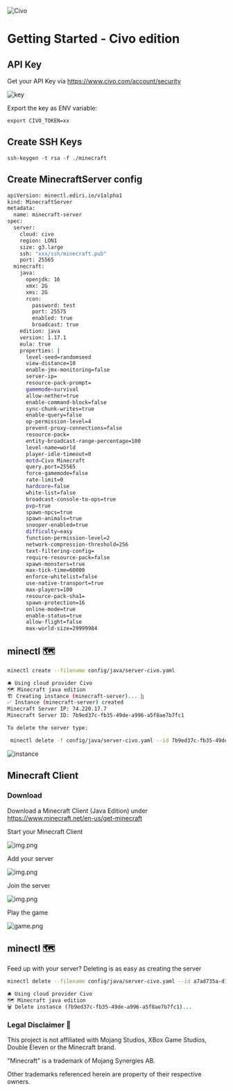 ![Civo](https://img.shields.io/badge/Civo-239DFF?style=for-the-badge&logo=Civo&logoColor=white)
# Getting Started - Civo edition

## API Key

Get your API Key via https://www.civo.com/account/security 

![key](img/civo_key.png)

Export the key as ENV variable:

```
export CIVO_TOKEN=xx
```

## Create SSH Keys

```
ssh-keygen -t rsa -f ./minecraft
```

## Create MinecraftServer config

```bash
apiVersion: minectl.ediri.io/v1alpha1
kind: MinecraftServer
metadata:
  name: minecraft-server
spec:
  server:
    cloud: civo
    region: LON1
    size: g3.large
    ssh: "xxx/ssh/minecraft.pub"
    port: 25565
  minecraft:
    java:
      openjdk: 16
      xmx: 2G
      xms: 2G
      rcon:
        password: test
        port: 25575
        enabled: true
        broadcast: true
    edition: java
    version: 1.17.1
    eula: true
    properties: |
      level-seed=randomseed
      view-distance=10
      enable-jmx-monitoring=false
      server-ip=
      resource-pack-prompt=
      gamemode=survival
      allow-nether=true
      enable-command-block=false
      sync-chunk-writes=true
      enable-query=false
      op-permission-level=4
      prevent-proxy-connections=false
      resource-pack=
      entity-broadcast-range-percentage=100
      level-name=world
      player-idle-timeout=0
      motd=Civo Minecraft
      query.port=25565
      force-gamemode=false
      rate-limit=0
      hardcore=false
      white-list=false
      broadcast-console-to-ops=true
      pvp=true
      spawn-npcs=true
      spawn-animals=true
      snooper-enabled=true
      difficulty=easy
      function-permission-level=2
      network-compression-threshold=256
      text-filtering-config=
      require-resource-pack=false
      spawn-monsters=true
      max-tick-time=60000
      enforce-whitelist=false
      use-native-transport=true
      max-players=100
      resource-pack-sha1=
      spawn-protection=16
      online-mode=true
      enable-status=true
      allow-flight=false
      max-world-size=29999984
```

## minectl 🗺

```bash
minectl create --filename config/java/server-civo.yaml 

🛎 Using cloud provider Civo
🗺 Minecraft java edition
🏗 Creating instance (minecraft-server)... ⣷ 
✅ Instance (minecraft-server) created
Minecraft Server IP: 74.220.17.7
Minecraft Server ID: 7b9ed37c-fb35-49de-a996-a5f8ae7b7fc1

To delete the server type:

 minectl delete -f config/java/server-civo.yaml --id 7b9ed37c-fb35-49de-a996-a5f8ae7b7fc1
```

![instance](img/civo_instance.png)

## Minecraft Client

### Download
Download a Minecraft Client (Java Edition) under https://www.minecraft.net/en-us/get-minecraft

Start your Minecraft Client

![img.png](img/multi.png)

Add your server

![img.png](img/civo_add_server.png)

Join the server

![img.png](img/civo_join.png)

Play the game

![game.png](img/civo_game.png)

## minectl 🗺 

Feed up with your server? Deleting is as easy as creating the server

```bash
minectl delete --filename config/java/server-civo.yaml --id a7ad735a-d1e9-4951-9f9b-83221efd945e

🛎 Using cloud provider Civo
🗺 Minecraft java edition
🗑 Delete instance (7b9ed37c-fb35-49de-a996-a5f8ae7b7fc1)... 
```

### Legal Disclaimer 👮

This project is not affiliated with Mojang Studios, XBox Game Studios, Double Eleven or the Minecraft brand.

"Minecraft" is a trademark of Mojang Synergies AB.

Other trademarks referenced herein are property of their respective owners.
